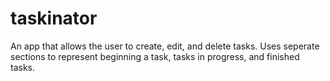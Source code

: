 # taskinator

An app that allows the user to create, edit, and delete tasks.
Uses seperate sections to represent beginning a task, tasks in progress, and finished tasks.